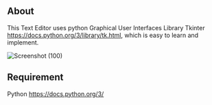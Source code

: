 
About
------

This Text Editor uses python Graphical User Interfaces Library Tkinter https://docs.python.org/3/library/tk.html, which is easy to learn and implement.




![Screenshot (100)](https://user-images.githubusercontent.com/35570930/87222484-7e9b4280-c391-11ea-9573-8e95d2e264a8.png)




Requirement
-----------
Python https://docs.python.org/3/


